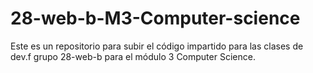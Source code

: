 # 28-web-b-M3-Computer-science

Este es un repositorio para subir el código impartido para las clases de dev.f grupo 28-web-b para el módulo 3 Computer Science.
